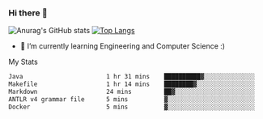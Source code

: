 ### Hi there 👋

![Anurag's GitHub stats](https://github-readme-stats.vercel.app/api?username=MatteoIorio11&show_icons=true&theme=dark) 
[![Top Langs](https://github-readme-stats.vercel.app/api/top-langs/?username=MatteoIorio11&theme=dark)](https://github.com/MatteoIorio11/github-readme-stats)

- 🌱 I’m currently learning Engineering and Computer Science :)

<!--
**MatteoIorio11/MatteoIorio11** is a ✨ _special_ ✨ repository because its `README.md` (this file) appears on your GitHub profile.

Here are some ideas to get you started:

- 🔭 I’m currently working on ...
- 🌱 I’m currently learning ...
- 👯 I’m looking to collaborate on ...
- 🤔 I’m looking for help with ...
- 💬 Ask me about ...
- 📫 How to reach me: ...
- 😄 Pronouns: ...
- ⚡ Fun fact: ...
-->
My Stats
<!--START_SECTION:waka-->

```txt
Java                       1 hr 31 mins    ██████████▓░░░░░░░░░░░░░░   42.16 %
Makefile                   1 hr 14 mins    ████████▓░░░░░░░░░░░░░░░░   34.01 %
Markdown                   24 mins         ██▓░░░░░░░░░░░░░░░░░░░░░░   11.15 %
ANTLR v4 grammar file      5 mins          ▓░░░░░░░░░░░░░░░░░░░░░░░░   02.59 %
Docker                     5 mins          ▓░░░░░░░░░░░░░░░░░░░░░░░░   02.34 %
```

<!--END_SECTION:waka-->
